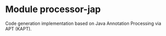 # Module processor-jap

Code generation implementation based on Java Annotation Processing via APT (KAPT). 